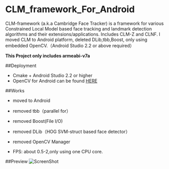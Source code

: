 # CLM_framework_For_Android
CLM-framework (a.k.a Cambridge Face Tracker) is a framework for various Constrained Local Model based face tracking and landmark detection algorithms and their extensions/applications. Includes CLM-Z and CLNF. I moved CLM to Android platform, deleted DLib,tbb,Boost, only using embedded OpenCV.（Android Studio 2.2 or above required）

**This Project only includes armeabi-v7a**

##Deployment
* Cmake + Android Studio 2.2 or higher
* OpenCV for Android can be found [HERE](https://github.com/Martin20150405/OpenCV4AndroidWithCmake)

##Works
* moved to Android
* removed tbb（parallel for）
* removed Boost(File I/O)
* removed DLib（HOG SVM-struct based face detector）
* removed OpenCV Manager

* FPS: about 0.5-2,only using one CPU core.

##Preview
![ScreenShot](https://github.com/Martin20150405/CLM_framework_For_Android/blob/master/CLM4Android/screenshots/S61128-223114.jpg)
